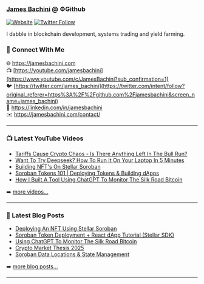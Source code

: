 ### [James Bachini][website] @ ⚙️Github

[![Website](https://img.shields.io/website?label=jamesbachini.com&style=for-the-badge&url=https%3A%2F%2Fjamesbachini.com)](https://jamesbachini.com)
[![Twitter Follow](https://img.shields.io/twitter/follow/james_bachini?color=1DA1F2&logo=twitter&style=for-the-badge)](https://twitter.com/intent/follow?original_referer=https%3A%2F%2Fgithub.com%2Fjamesbachini&screen_name=jamesbachini)

I dabble in blockchain development, systems trading and yield farming.

### 👋 Connect With Me

🌐 https://jamesbachini.com
<br />
📺 [https://youtube.com/jamesbachini](https://www.youtube.com/c/JamesBachini?sub_confirmation=1)
<br />
🐦 [https://twitter.com/james_bachini](https://twitter.com/intent/follow?original_referer=https%3A%2F%2Fgithub.com%2Fjamesbachini&screen_name=james_bachini)
<br />
👔 https://linkedin.com/in/jamesbachini
<br />
✉️ https://jamesbachini.com/contact/

---

### 📺 Latest YouTube Videos

<!-- YOUTUBE:START -->
- [Tariffs Cause Crypto Chaos - Is There Anything Left In The Bull Run?](https://www.youtube.com/watch?v=Vcg6qWYqYL4)
- [Want To Try Deepseek? How To Run It On Your Laptop In 5 Minutes](https://www.youtube.com/watch?v=qMm8bAoMD2M)
- [Building NFT&#39;s On Stellar Soroban](https://www.youtube.com/watch?v=fTsXL8g4fAw)
- [Soroban Tokens 101 | Deploying Tokens &amp; Building dApps](https://www.youtube.com/watch?v=oF624m5b384)
- [How I Built A Tool Using ChatGPT To Monitor The Silk Road Bitcoin](https://www.youtube.com/watch?v=rZ5TnPkO86Y)
<!-- YOUTUBE:END -->

➡️ [more videos...](https://youtube.com/jamesbachini)

---

### 📝 Latest Blog Posts

<!-- BLOG-POST-LIST:START -->
- [Deploying An NFT Using Stellar Soroban](https://jamesbachini.com/soroban-nft/)
- [Soroban Token Deployment + React dApp Tutorial &lpar;Stellar SDK&rpar;](https://jamesbachini.com/soroban-tokens/)
- [Using ChatGPT To Monitor The Silk Road Bitcoin](https://jamesbachini.com/silk-road-bitcoin/)
- [Crypto Market Thesis 2025](https://jamesbachini.com/crypto-market-thesis-2025/)
- [Soroban Data Locations &amp; State Management](https://jamesbachini.com/soroban-data-state-management/)
<!-- BLOG-POST-LIST:END -->

➡️ [more blog posts...](https://jamesbachini.com)

---

[website]: https://jamesbachini.com
[twitter]: https://twitter.com/james_bachini
[youtube]: https://youtube.com/jamesbachini
[linkedin]: https://linkedin.com/in/jamesbachini
